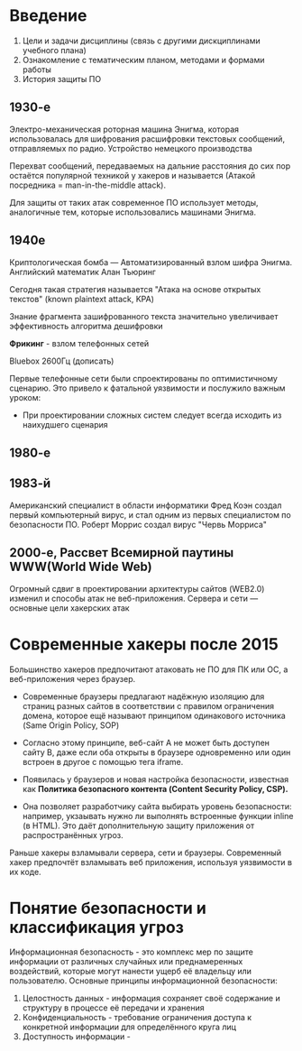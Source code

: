 # Введение
1. Цели и задачи дисциплины (связь с другими дискциплинами учебного плана)
2. Ознакомление с тематическим планом, методами и формами работы
3. История защиты ПО

## 1930-е 
Электро-механическая роторная машина Энигма, которая использовалась для шифрования расшифровки текстовых сообщений, отправляемых по радио.
Устройство немецкого производства

Перехват сообщений, передаваемых на дальние расстояния до сих пор остаётся популярной техникой у хакеров и называется (Атакой посредника = man-in-the-middle attack).

Для защиты от таких атак современное ПО использует методы, аналогичные тем, которые использовались машинами Энигма.

## 1940е   
Криптологическая бомба — Автоматизированный взлом шифра Энигма.
Английский математик Алан Тьюринг

Сегодня такая стратегия называется "Атака на основе открытых текстов" (known plaintext attack, KPA)

Знание фрагмента зашифрованного текста значительно увеличивает эффективность алгоритма дешифровки



**Фрикинг** - взлом телефонных сетей

Bluebox 2600Гц (дописать)


Первые телефонные сети были спроектированы по оптимистичному сценарию. Это привело к фатальной уязвимости и послужило важным уроком:
- При проектировании сложных систем следует всегда исходить из наихудшего сценария


## 1980-е 


## 1983-й 
Американский специалист в области информатики Фред Коэн создал первый компьютерный вирус, и стал одним из первых специалистом по безопасности ПО.
Роберт Моррис создал вирус "Червь Морриса" 

## 2000-е, Рассвет Всемирной паутины WWW(World Wide Web)
Огромный сдвиг в проектировании архитектуры сайтов (WEB2.0) изменил и способы атак не веб-приложения. 
Сервера и сети — основные цели хакерских атак

# Современные хакеры после 2015
Большинство хакеров предпочитают атаковать не ПО для ПК или ОС, а веб-приложения через браузер.

- Современные браузеры предлагают надёжную изоляцию для страниц разных сайтов в соответствии с правилом ограничения домена, которое ещё называют принципом одинакового источника (Same Origin Policy, SOP)

- Согласно этому принципе, веб-сайт А не может быть доступен сайту B, даже если оба открыты в браузере одновременно или один встроен в другое с помощью тега iframe.

- Появилась у браузеров и новая настройка безопасности, известная как **Политика безопасного контента (Content Security Policy, CSP).**

- Она позволяет разработчику сайта выбирать уровень безопасности: например, укзаывать нужно ли выполнять встроенные функции inline (в HTML). Это даёт дополнительную защиту приложения от распространённых угроз.

Раньше хакеры взламывали сервера, сети и браузеры. Современный хакер предпочтёт взламывать веб приложения, используя уязвимости в их коде. 

# Понятие безопасности и классификация угроз
Информационная безопасность - это комплекс мер по защите информации от различных случайных или преднамеренных воздействий, которые могут нанести ущерб её владельцу или пользователю. Основные принципы информационной безопасности: 
1. Целостность данных - информация сохраняет своё содержание и структуру в процессе её передачи и хранения  
2.  Конфиденциальность - требование ограничения доступа к конкретной информации для определённого круга лиц 
3.  Доступность информации -  